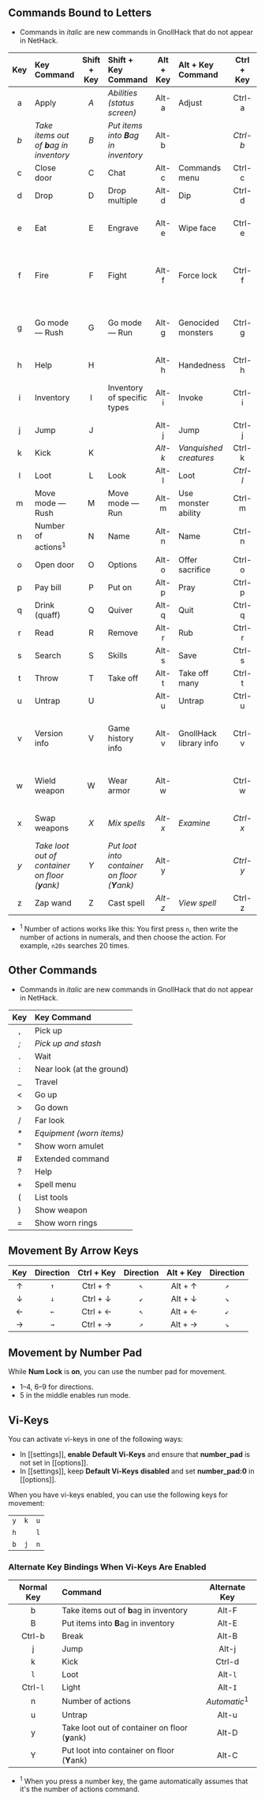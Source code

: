 ## Commands Bound to Letters

- Commands in *italic* are new commands in GnollHack that do not appear in NetHack.

| Key | Key Command | Shift + Key | Shift + Key Command | Alt + Key | Alt + Key Command | Ctrl + Key | Ctrl + Key Command |
| :-: | :------ | :-: | :---------- | :-: | :--------- | :-: | :-------- |
| a | Apply | *A* | *Abilities (status screen)* | Alt-a | Adjust | Ctrl-a | Repeat |
| *b* | *Take items out of **b**ag in inventory* | *B* | *Put items into **B**ag in inventory* | Alt-b |  | *Ctrl-b* | *Break* |
| c | Close door | C | Chat | Alt-c | Commands menu | Ctrl-c |  |
| d | Drop | D | Drop multiple | Alt-d | Dip | Ctrl-d | Kick |
| e | Eat | E | Engrave | Alt-e | Wipe face | Ctrl-e | Detect _(wizard mode only)_ |
| f | Fire | F | Fight | Alt-f | Force lock | Ctrl-f | Reveal map _(wizard mode only)_ |
| g | Go mode — Rush | G | Go mode — Run | Alt-g | Genocided monsters | Ctrl-g | Create monster _(wizard mode only)_ |
| h | Help | H |  | Alt-h | Handedness | Ctrl-h |  |
| i | Inventory | I | Inventory of specific types | Alt-i | Invoke | Ctrl-i | Identify _(wizard mode only)_ |
| j | Jump | J |  | Alt-j | Jump | Ctrl-j |  |
| k | Kick | K |  | *Alt-k* | *Vanquished creatures* | Ctrl-k |  |
| l | Loot | L | Look | Alt-l | Loot | *Ctrl-l* | *Light/Snuff out* |
| m | Move mode — Rush | M | Move mode — Run | Alt-m | Use monster ability | Ctrl-m |  |
| n | Number of actions<sup>1</sup> | N | Name | Alt-n | Name | Ctrl-n | Annotate dungeon level |
| o | Open door | O | Options | Alt-o | Offer sacrifice | Ctrl-o | Dungeon overview |
| p | Pay bill | P | Put on | Alt-p | Pray | Ctrl-p |  |
| q | Drink (quaff) | Q | Quiver | Alt-q | Quit | Ctrl-q |  |
| r | Read | R | Remove | Alt-r | Rub | Ctrl-r | Redraw screen |
| s | Search | S | Skills | Alt-s | Save | Ctrl-s | Sit |
| t | Throw | T | Take off | Alt-t | Take off many | Ctrl-t | Teleport |
| u | Untrap | U |  | Alt-u | Untrap | Ctrl-u |  |
| v | Version info | V | Game history info | Alt-v | GnollHack library info | Ctrl-v | Level teleport _(wizard mode only)_ |
| w | Wield weapon | W | Wear armor | Alt-w | | Ctrl-w | Wish _(wizard mode only)_ |
| x | Swap weapons | *X* | *Mix spells* | *Alt-x* | *Examine* | *Ctrl-x* | *Dual weapon mode* |
| *y* | *Take loot out of container on floor (**y**ank)* | *Y* | *Put loot into container on floor (**Y**ank)* | Alt-y |  | *Ctrl-y* | *Yell for pets* |
| z | Zap wand | Z | Cast spell | *Alt-z* | *View spell* | Ctrl-z |  |

- <sup>1</sup> Number of actions works like this: You first press `n`, then write the number of actions in numerals, and then choose the action. For example, `n20s` searches 20 times.


## Other Commands

- Commands in *italic* are new commands in GnollHack that do not appear in NetHack.

| Key | Key Command |
| :-: | :---------- |
| , | Pick up |
| *;* | *Pick up and stash* |
| . | Wait |
| : | Near look (at the ground) |
| _ | Travel |
| < | Go up |
| > | Go down |
| / | Far look |
| _*_ | *Equipment (worn items)* |
| " | Show worn amulet |
| # | Extended command |
| ? | Help |
| + | Spell menu |
| ( | List tools |
| ) | Show weapon |
| = | Show worn rings |

## Movement By Arrow Keys

| Key | Direction | Ctrl + Key | Direction | Alt + Key | Direction |
| :-: | :-------: | :--------: | :-------: | :-------: | :-------: |
| ↑ | `↑` | Ctrl + ↑ | `↖` | Alt + ↑ | `↗` |
| ↓ | `↓` | Ctrl + ↓ | `↙` | Alt + ↓ | `↘` |
| ← | `←` | Ctrl + ← | `↖` | Alt + ← | `↙` |
| → | `→` | Ctrl + → | `↗` | Alt + → | `↘` |

## Movement by Number Pad

While **Num Lock** is **on**, you can use the number pad for movement. 

- 1–4, 6–9 for directions.
- 5 in the middle enables run mode.

## Vi-Keys

You can activate vi-keys in one of the following ways:

- In [[settings]], **enable** **Default Vi-Keys** and ensure that **number_pad** is not set in [[options]].
- In [[settings]], keep **Default Vi-Keys** **disabled** and set **number_pad:0** in [[options]].

When you have vi-keys enabled, you can use the following keys for movement:

<table>
<tbody>
<tr><td><code>y</code></td><td><code>k</code></td><td><code>u</code></td></tr>
<tr><td><code>h</code></td><td>&nbsp;</td><td><code>l</code></td></tr>
<tr><td><code>b</code></td><td><code>j</code></td><td><code>n</code></td></tr>
</tbody>
</table>

### Alternate Key Bindings When Vi-Keys Are Enabled

| Normal Key | Command | Alternate Key |
| :--------: | :------ | :-----------: |
| b | Take items out of **b**ag in inventory | Alt-F |
| B | Put items into **B**ag in inventory | Alt-E |
| Ctrl-b | Break | Alt-B |
| j | Jump | Alt-j |
| k | Kick | Ctrl-d |
| `l` | Loot | Alt-`l` |
| Ctrl-`l` | Light | Alt-`I` |
| n | Number of actions | *Automatic*<sup>1</sup>  |
| u | Untrap | Alt-u |
| y | Take loot out of container on floor (**y**ank) | Alt-D |
| Y | Put loot into container on floor (**Y**ank) | Alt-C |

- <sup>1</sup> When you press a number key, the game automatically assumes that it's the number of actions command.
